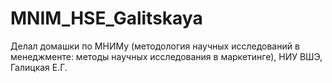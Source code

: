 # MNIM_HSE_Galitskaya
Делал домашки по МНИМу (методология научных исследований в менеджменте: методы научных исследования в маркетинге), НИУ ВШЭ, Галицкая Е.Г. 
